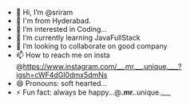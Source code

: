 - 👋 Hi, I’m @sriram
- 📌 I'm from Hyderabad.
- 👀 I’m interested in Coding...
- 🌱 I’m currently learning JavaFullStack
- 💞️ I’m looking to collaborate on good company
- 📫 How to reach me on insta @https://www.instagram.com/__.mr.__.unique.___?igsh=cWF4dGI0dmx5dmNs
- 😄 Pronouns: soft hearted...
- ⚡ Fun fact: always be happy...@__.mr.__.unique.___

<!---
rolex1938/rolex1938 is a ✨ special ✨ repository because its `README.md` (this file) appears on your GitHub profile.
You can click the Preview link to take a look at your changes.
--->
